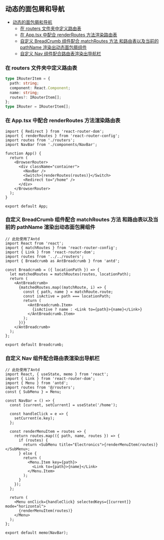 ## 动态的面包屑和导航

- [动态的面包屑和导航](#%e5%8a%a8%e6%80%81%e7%9a%84%e9%9d%a2%e5%8c%85%e5%b1%91%e5%92%8c%e5%af%bc%e8%88%aa)
  - [在 routers 文件夹中定义路由表](#%e5%9c%a8-routers-%e6%96%87%e4%bb%b6%e5%a4%b9%e4%b8%ad%e5%ae%9a%e4%b9%89%e8%b7%af%e7%94%b1%e8%a1%a8)
  - [在 App.tsx 中配合 renderRoutes 方法渲染路由表](#%e5%9c%a8-apptsx-%e4%b8%ad%e9%85%8d%e5%90%88-renderroutes-%e6%96%b9%e6%b3%95%e6%b8%b2%e6%9f%93%e8%b7%af%e7%94%b1%e8%a1%a8)
  - [自定义 BreadCrumb 组件配合 matchRoutes 方法 和路由表以及当前的 pathName 渲染出动态面包屑组件](#%e8%87%aa%e5%ae%9a%e4%b9%89-breadcrumb-%e7%bb%84%e4%bb%b6%e9%85%8d%e5%90%88-matchroutes-%e6%96%b9%e6%b3%95-%e5%92%8c%e8%b7%af%e7%94%b1%e8%a1%a8%e4%bb%a5%e5%8f%8a%e5%bd%93%e5%89%8d%e7%9a%84-pathname-%e6%b8%b2%e6%9f%93%e5%87%ba%e5%8a%a8%e6%80%81%e9%9d%a2%e5%8c%85%e5%b1%91%e7%bb%84%e4%bb%b6)
  - [自定义 Nav 组件配合路由表渲染出导航栏](#%e8%87%aa%e5%ae%9a%e4%b9%89-nav-%e7%bb%84%e4%bb%b6%e9%85%8d%e5%90%88%e8%b7%af%e7%94%b1%e8%a1%a8%e6%b8%b2%e6%9f%93%e5%87%ba%e5%af%bc%e8%88%aa%e6%a0%8f)

### 在 routers 文件夹中定义路由表

```ts
type IRouterItem = {
  path: string;
  component: React.Component;
  name: string;
  routes?: IRouterItem[];
};
type IRouter = IRouterItem[];
```

### 在 App.tsx 中配合 renderRoutes 方法渲染路由表

```tsx
import { Redirect } from 'react-router-dom';
import { renderRoutes } from 'react-router-config';
import routes from './routers';
import NavBar from './components/NavBar';

function App() {
  return (
    <BrowserRouter>
      <div className="container">
        <NavBar />
        <Switch>{renderRoutes(routes)}</Switch>
        <Redirect to="/home" />
      </div>
    </BrowserRouter>
  );
}

export default App;
```

### 自定义 BreadCrumb 组件配合 matchRoutes 方法 和路由表以及当前的 pathName 渲染出动态面包屑组件

```tsx
// 此处使用了Antd
import React from 'react';
import { matchRoutes } from 'react-router-config';
import { Link } from 'react-router-dom';
import routes from '../../routers';
import { Breadcrumb as AntBreadcrumb } from 'antd';

const Breadcrumb = ({ locationPath }) => {
  let matchedRoutes = matchRoutes(routes, locationPath);
  return (
    <AntBreadcrumb>
      {matchedRoutes.map((matchRoute, i) => {
        const { path, name } = matchRoute.route;
        const isActive = path === locationPath;
        return (
          <AntBreadcrumb.Item>
            {isActive ? name : <Link to={path}>{name}</Link>}
          </AntBreadcrumb.Item>
        );
      })}
    </AntBreadcrumb>
  );
};

export default Breadcrumb;
```

### 自定义 Nav 组件配合路由表渲染出导航栏

```tsx
// 此处使用了Antd
import React, { useState, memo } from 'react';
import { Link } from 'react-router-dom';
import { Menu } from 'antd';
import routes from '@/routers';
const { SubMenu } = Menu;

const NavBar = () => {
  const [current, setCurrent] = useState('/home');

  const handleClick = e => {
    setCurrent(e.key);
  };

  const renderMenuItem = routes => {
    return routes.map(({ path, name, routes }) => {
      if (routes) {
        return <SubMenu title="Electronics">{renderMenuItem(routes)}</SubMenu>;
      } else {
        return (
          <Menu.Item key={path}>
            <Link to={path}>{name}</Link>
          </Menu.Item>
        );
      }
    });
  };

  return (
    <Menu onClick={handleClick} selectedKeys={[current]} mode="horizontal">
      {renderMenuItem(routes)}
    </Menu>
  );
};

export default memo(NavBar);
```

